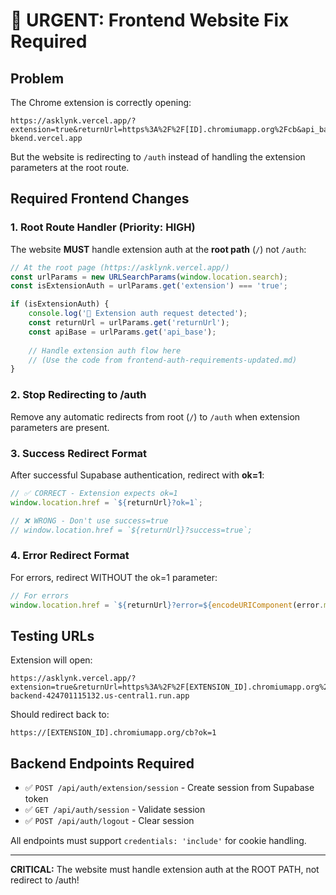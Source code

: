 # 🚨 URGENT: Frontend Website Fix Required

## Problem
The Chrome extension is correctly opening:
```
https://asklynk.vercel.app/?extension=true&returnUrl=https%3A%2F%2F[ID].chromiumapp.org%2Fcb&api_base=https%3A%2F%2Fasklynk-bkend.vercel.app
```

But the website is redirecting to `/auth` instead of handling the extension parameters at the root route.

## Required Frontend Changes

### 1. **Root Route Handler** (Priority: HIGH)
The website **MUST** handle extension auth at the **root path** (`/`) not `/auth`:

```javascript
// At the root page (https://asklynk.vercel.app/)
const urlParams = new URLSearchParams(window.location.search);
const isExtensionAuth = urlParams.get('extension') === 'true';

if (isExtensionAuth) {
    console.log('🔌 Extension auth request detected');
    const returnUrl = urlParams.get('returnUrl');
    const apiBase = urlParams.get('api_base');
    
    // Handle extension auth flow here
    // (Use the code from frontend-auth-requirements-updated.md)
}
```

### 2. **Stop Redirecting to /auth**
Remove any automatic redirects from root (`/`) to `/auth` when extension parameters are present.

### 3. **Success Redirect Format**
After successful Supabase authentication, redirect with **ok=1**:
```javascript
// ✅ CORRECT - Extension expects ok=1
window.location.href = `${returnUrl}?ok=1`;

// ❌ WRONG - Don't use success=true
// window.location.href = `${returnUrl}?success=true`;
```

### 4. **Error Redirect Format**
For errors, redirect WITHOUT the ok=1 parameter:
```javascript
// For errors
window.location.href = `${returnUrl}?error=${encodeURIComponent(error.message)}`;
```

## Testing URLs

Extension will open:
```
https://asklynk.vercel.app/?extension=true&returnUrl=https%3A%2F%2F[EXTENSION_ID].chromiumapp.org%2Fcb&api_base=https%3A%2F%2Fasklynk-backend-424701115132.us-central1.run.app
```

Should redirect back to:
```
https://[EXTENSION_ID].chromiumapp.org/cb?ok=1
```

## Backend Endpoints Required
- ✅ `POST /api/auth/extension/session` - Create session from Supabase token
- ✅ `GET /api/auth/session` - Validate session
- ✅ `POST /api/auth/logout` - Clear session

All endpoints must support `credentials: 'include'` for cookie handling.

---
**CRITICAL:** The website must handle extension auth at the ROOT PATH, not redirect to /auth!